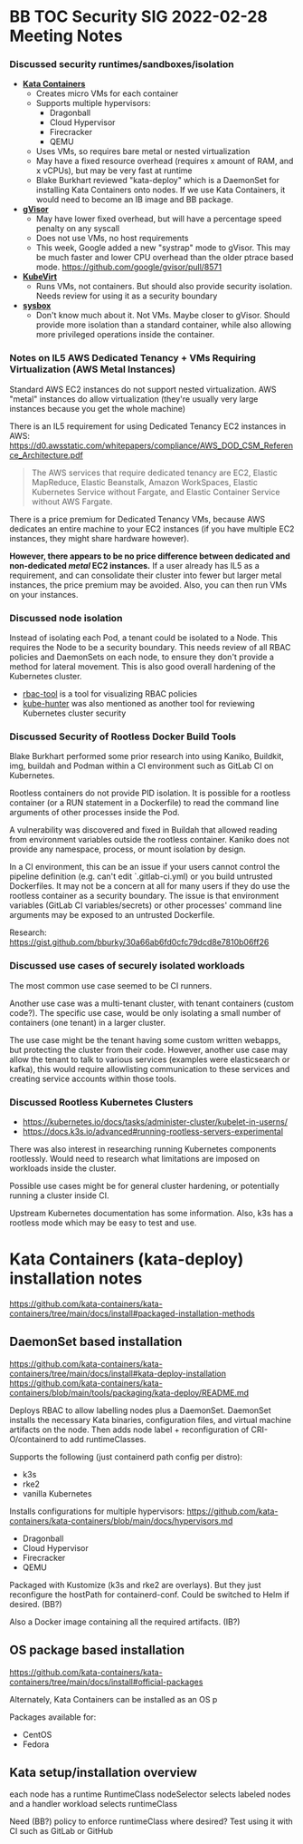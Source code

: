 # BB TOC Security SIG 2022-02-28 Meeting Notes

### Discussed security runtimes/sandboxes/isolation

* **[Kata Containers](https://katacontainers.io/)**
    * Creates micro VMs for each container
    * Supports multiple hypervisors:
        * Dragonball
        * Cloud Hypervisor
        * Firecracker
        * QEMU
    * Uses VMs, so requires bare metal or nested virtualization
    * May have a fixed resource overhead (requires x amount of RAM, and x vCPUs), but may be very fast at runtime
    * Blake Burkhart reviewed "kata-deploy" which is a DaemonSet for installing Kata Containers onto nodes. If we use Kata Containers, it would need to become an IB image and BB package.
* **[gVisor](https://gvisor.dev/)**
    * May have lower fixed overhead, but will have a percentage speed penalty on any syscall
    * Does not use VMs, no host requirements
    * This week, Google added a new "systrap" mode to gVisor. This may be much faster and lower CPU overhead than the older ptrace based mode. https://github.com/google/gvisor/pull/8571
* **[KubeVirt](https://kubevirt.io/)**
    * Runs VMs, not containers. But should also provide security isolation. Needs review for using it as a security boundary
* **[sysbox](https://github.com/nestybox/sysbox)**
    * Don't know much about it. Not VMs. Maybe closer to gVisor. Should provide more isolation than a standard container, while also allowing more privileged operations inside the container.

### Notes on IL5 AWS Dedicated Tenancy + VMs Requiring Virtualization (AWS Metal Instances)

Standard AWS EC2 instances do not support nested virtualization. AWS "metal" instances do allow virtualization (they're usually very large instances because you get the whole machine)

There is an IL5 requirement for using Dedicated Tenancy EC2 instances in AWS: https://d0.awsstatic.com/whitepapers/compliance/AWS_DOD_CSM_Reference_Architecture.pdf

> The AWS services that require dedicated tenancy are EC2, Elastic MapReduce, Elastic Beanstalk, Amazon WorkSpaces, Elastic Kubernetes Service without Fargate, and Elastic Container Service without AWS Fargate.

There is a price premium for Dedicated Tenancy VMs, because AWS dedicates an entire machine to your EC2 instances (if you have multiple EC2 instances, they might share hardware however).

**However, there appears to be no price difference between dedicated and non-dedicated _metal_ EC2 instances.** If a user already has IL5 as a requirement, and can consolidate their cluster into fewer but larger metal instances, the price premium may be avoided. Also, you can then run VMs on your instances.

### Discussed node isolation

Instead of isolating each Pod, a tenant could be isolated to a Node. This requires the Node to be a security boundary. This needs review of all RBAC policies and DaemonSets on each node, to ensure they don't provide a method for lateral movement. This is also good overall hardening of the Kubernetes cluster.

* [rbac-tool](https://github.com/alcideio/rbac-tool) is a tool for visualizing RBAC policies 
* [kube-hunter](https://github.com/aquasecurity/kube-hunter) was also mentioned as another tool for reviewing Kubernetes cluster security

### Discussed Security of Rootless Docker Build Tools

Blake Burkhart performed some prior research into using Kaniko, Buildkit, img, buildah and Podman within a CI environment such as GitLab CI on Kubernetes.

Rootless containers do not provide PID isolation. It is possible for a rootless container (or a RUN statement in a Dockerfile) to read the command line arguments of other processes inside the Pod.

A vulnerability was discovered and fixed in Buildah that allowed reading from environment variables outside the rootless container. Kaniko does not provide any namespace, process, or mount isolation by design.

In a CI environment, this can be an issue if your users cannot control the pipeline definition (e.g. can't edit `.gitlab-ci.yml) or you build untrusted Dockerfiles. It may not be a concern at all for many users if they do use the rootless container as a security boundary. The issue is that environment variables (GitLab CI variables/secrets) or other processes' command line arguments may be exposed to an untrusted Dockerfile.

Research: https://gist.github.com/bburky/30a66ab6fd0cfc79dcd8e7810b06ff26

### Discussed use cases of securely isolated workloads

The most common use case seemed to be CI runners.

Another use case was a multi-tenant cluster, with tenant containers (custom code?). The specific use case, would be only isolating a small number of containers (one tenant) in a larger cluster.

The use case might be the tenant having some custom written webapps, but protecting the cluster from their code. However, another use case may allow the tenant to talk to various services (examples were elasticsearch or kafka), this would require allowlisting communication to these services and creating service accounts within those tools.

### Discussed Rootless Kubernetes Clusters

* https://kubernetes.io/docs/tasks/administer-cluster/kubelet-in-userns/
* https://docs.k3s.io/advanced#running-rootless-servers-experimental

There was also interest in researching running Kubernetes components rootlessly. Would need to research what limitations are imposed on workloads inside the cluster.

Possible use cases might be for general cluster hardening, or potentially running a cluster inside CI.

Upstream Kubernetes documentation has some information. Also, k3s has a rootless mode which may be easy to test and use.


# Kata Containers (kata-deploy) installation notes

https://github.com/kata-containers/kata-containers/tree/main/docs/install#packaged-installation-methods

## DaemonSet based installation
https://github.com/kata-containers/kata-containers/tree/main/docs/install#kata-deploy-installation  
https://github.com/kata-containers/kata-containers/blob/main/tools/packaging/kata-deploy/README.md

Deploys RBAC to allow labelling nodes plus a DaemonSet. DaemonSet installs the necessary Kata binaries, configuration files, and virtual machine artifacts on the node. Then adds node label + reconfiguration of CRI-O/containerd to add runtimeClasses.

Supports the following (just containerd path config per distro):

* k3s
* rke2
* vanilla Kubernetes

Installs configurations for multiple hypervisors: https://github.com/kata-containers/kata-containers/blob/main/docs/hypervisors.md
* Dragonball
* Cloud Hypervisor
* Firecracker
* QEMU

Packaged with Kustomize (k3s and rke2 are overlays). But they just reconfigure the hostPath for containerd-conf. Could be switched to Helm if desired. (BB?)

Also a Docker image containing all the required artifacts. (IB?)

## OS package based installation
https://github.com/kata-containers/kata-containers/tree/main/docs/install#official-packages

Alternately, Kata Containers can be installed as an OS p

Packages available for:
* CentOS
* Fedora

## Kata setup/installation overview

each node has a runtime
RuntimeClass nodeSelector selects labeled nodes and a handler
workload selects runtimeClass

Need (BB?) policy to enforce runtimeClass where desired?
Test using it with CI such as GitLab or GitHub

